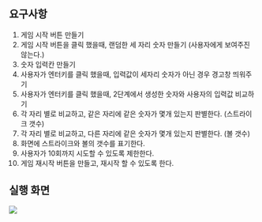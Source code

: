 ## 요구사항

1. 게임 시작 버튼 만들기
2. 게임 시작 버튼을 클릭 했을때, 랜덤한 세 자리 숫자 만들기 (사용자에게 보여주진 않는다.)
3. 숫자 입력칸 만들기
4. 사용자가 엔터키를 클릭 했을때, 입력값이 세자리 숫자가 아닌 경우 경고창 띄워주기
5. 사용자가 엔터키를 클릭 했을때, 2단계에서 생성한 숫자와 사용자의 입력값 비교하기
6. 각 자리 별로 비교하고, 같은 자리에 같은 숫자가 몇개 있는지 판별한다. (스트라이크 갯수)
7. 각 자리 별로 비교하고, 다른 자리에 같은 숫자가 몇개 있는지 판별한다. (볼 갯수)
8. 화면에 스트라이크와 볼의 갯수를 표기한다.
9. 사용자가 10회까지 시도할 수 있도록 제한한다.
10. 게임 재시작 버튼을 만들고, 재시작 할 수 있도록 한다.

## 실행 화면

![](https://images.velog.io/images/nulbo/post/2774b44b-a7b8-4bf8-ae0d-dfc3ede36863/ezgif.com-gif-maker%20(1).gif)

